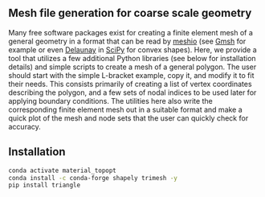 ## Mesh file generation for coarse scale geometry
Many free software packages exist for creating a finite element mesh of a general geometry in a format that can be read by [meshio](https://github.com/nschloe/meshio) (see [Gmsh](https://gmsh.info/) for example or even [Delaunay](https://docs.scipy.org/doc/scipy/reference/generated/scipy.spatial.Delaunay.html#scipy-spatial-delaunay) in [SciPy](https://docs.scipy.org/doc/scipy/index.html) for convex shapes). Here, we provide a tool that utilizes a few additional Python libraries (see below for installation details) and simple scripts to create a mesh of a general polygon. The user should start with the simple L-bracket example, copy it, and modify it to fit their needs. This consists primarily of creating a list of vertex coordinates describing the polygon, and a few sets of nodal indices to be used later for applying boundary conditions. The utilities here also write the corresponding finite element mesh out in a suitable format and make a quick plot of the mesh and node sets that the user can quickly check for accuracy.

## Installation

```bash
conda activate material_topopt
conda install -c conda-forge shapely trimesh -y
pip install triangle
```
